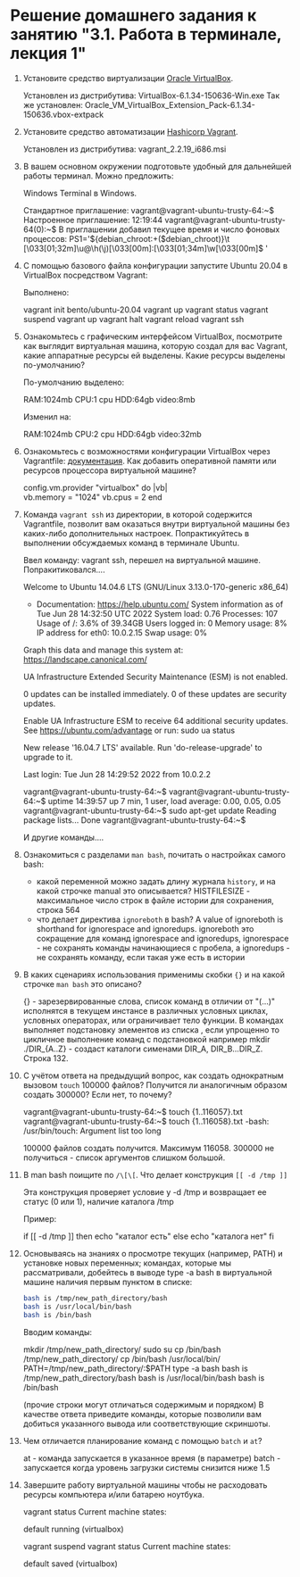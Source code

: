 # Решение домашнего задания к занятию "3.1. Работа в терминале, лекция 1"

1. Установите средство виртуализации [Oracle VirtualBox](https://www.virtualbox.org/).

    Установлен из дистрибутива: VirtualBox-6.1.34-150636-Win.exe
    Так же установлен: Oracle_VM_VirtualBox_Extension_Pack-6.1.34-150636.vbox-extpack

2. Установите средство автоматизации [Hashicorp Vagrant](https://www.vagrantup.com/).

    Установлен из дистрибутива: vagrant_2.2.19_i686.msi

3. В вашем основном окружении подготовьте удобный для дальнейшей работы терминал. Можно предложить:

    Windows Terminal в Windows.
       
    Стандартное приглашение: vagrant@vagrant-ubuntu-trusty-64:~$
    Настроенное приглашение: 12:19:44 vagrant@vagrant-ubuntu-trusty-64(0):~$
    В приглашении добавил текущее время и число фоновых процессов:
    PS1='${debian_chroot:+($debian_chroot)}\t \[\033[01;32m\]\u@\h(\j)\[\033[00m\]:\[\033[01;34m\]\w\[\033[00m\]\$ '
    

  
4. С помощью базового файла конфигурации запустите Ubuntu 20.04 в VirtualBox посредством Vagrant:

    Выполнено:
    
    vagrant init bento/ubuntu-20.04
    vagrant up
    vagrant status
    vagrant suspend
    vagrant up
    vagrant halt
    vagrant reload
    vagrant ssh
    
5. Ознакомьтесь с графическим интерфейсом VirtualBox, посмотрите как выглядит виртуальная машина, которую создал для вас Vagrant, какие аппаратные ресурсы ей выделены. Какие ресурсы выделены по-умолчанию?

   По-умолчанию выделено:

   RAM:1024mb
   CPU:1 cpu
   HDD:64gb
   video:8mb

   Изменил на:
   
   RAM:1024mb
   CPU:2 cpu
   HDD:64gb
   video:32mb

6. Ознакомьтесь с возможностями конфигурации VirtualBox через Vagrantfile: [документация](https://www.vagrantup.com/docs/providers/virtualbox/configuration.html). Как добавить оперативной памяти или ресурсов процессора виртуальной машине?

   config.vm.provider "virtualbox" do |vb|   
   vb.memory = "1024"
   vb.cpus = 2
   end
   
7. Команда `vagrant ssh` из директории, в которой содержится Vagrantfile, позволит вам оказаться внутри виртуальной машины без каких-либо дополнительных настроек. Попрактикуйтесь в выполнении обсуждаемых команд в терминале Ubuntu.

   Ввел команду: vagrant ssh, перешел на виртуальной машине. Попракитиковался....

   Welcome to Ubuntu 14.04.6 LTS (GNU/Linux 3.13.0-170-generic x86_64)
   * Documentation:  https://help.ubuntu.com/
   System information as of Tue Jun 28 14:32:50 UTC 2022
   System load:  0.76              Processes:           107
   Usage of /:   3.6% of 39.34GB   Users logged in:     0
   Memory usage: 8%                IP address for eth0: 10.0.2.15
   Swap usage:   0%
  
   Graph this data and manage this system at:
   https://landscape.canonical.com/

   UA Infrastructure Extended Security Maintenance (ESM) is not enabled.

   0 updates can be installed immediately.
   0 of these updates are security updates.

   Enable UA Infrastructure ESM to receive 64 additional security updates.
   See https://ubuntu.com/advantage or run: sudo ua status

   New release '16.04.7 LTS' available.
   Run 'do-release-upgrade' to upgrade to it.

   Last login: Tue Jun 28 14:29:52 2022 from 10.0.2.2
   
   vagrant@vagrant-ubuntu-trusty-64:~$
   vagrant@vagrant-ubuntu-trusty-64:~$ uptime
   14:39:57 up 7 min,  1 user,  load average: 0.00, 0.05, 0.05
   vagrant@vagrant-ubuntu-trusty-64:~$ sudo apt-get update
   Reading package lists... Done
   vagrant@vagrant-ubuntu-trusty-64:~$

   И другие команды....

8. Ознакомиться с разделами `man bash`, почитать о настройках самого bash:
    * какой переменной можно задать длину журнала `history`, и на какой строчке manual это описывается?
      HISTFILESIZE - максимальное число строк в файле истории для сохранения, строка 564
    * что делает директива `ignoreboth` в bash?
      A value of ignoreboth is shorthand for ignorespace and ignoredups.
      ignoreboth это сокращение для команд ignorespace and ignoredups, 
      ignorespace - не сохранять команды начинающиеся с пробела, а ignoredups - не сохранять команду, если такая уже есть в истории
      
9. В каких сценариях использования применимы скобки `{}` и на какой строчке `man bash` это описано?
 
   {} - зарезервированные слова, список команд в отличии от "(...)" исполнятся в текущем инстансе в различных условных циклах, условных операторах, или ограничивает тело функции.
      В командах выполняет подстановку элементов из списка , если упрощенно то  цикличное выполнение команд с подстановкой например mkdir ./DIR_{A..Z} - создаст каталоги сименами DIR_A, DIR_B...DIR_Z.
      Cтрока 132.

10. С учётом ответа на предыдущий вопрос, как создать однократным вызовом `touch` 100000 файлов? Получится ли аналогичным образом создать 300000? Если нет, то почему?

    vagrant@vagrant-ubuntu-trusty-64:~$ touch {1..116057}.txt
    vagrant@vagrant-ubuntu-trusty-64:~$ touch {1..116058}.txt
    -bash: /usr/bin/touch: Argument list too long

     100000 файлов создать получится. Максимум 116058. 300000 не получиться - список аргументов слишком большой.

11. В man bash поищите по `/\[\[`. Что делает конструкция `[[ -d /tmp ]]`

    Эта конструкция проверяет условие у -d /tmp и возвращает ее статус (0 или 1), наличие каталога /tmp

    Пример:

    if [[ -d /tmp ]]
    then
    echo "каталог есть"
    else
    echo "каталога нет"
    fi

12. Основываясь на знаниях о просмотре текущих (например, PATH) и установке новых переменных; командах, которые мы рассматривали, добейтесь в выводе type -a bash в виртуальной машине наличия первым пунктом в списке:

     ```bash
     bash is /tmp/new_path_directory/bash
     bash is /usr/local/bin/bash
     bash is /bin/bash
     ```
    Вводим команды:

     mkdir /tmp/new_path_directory/
     sudo su
     cp /bin/bash /tmp/new_path_directory/
     cp /bin/bash /usr/local/bin/
     PATH=/tmp/new_path_directory/:$PATH
     type -a bash
     bash is /tmp/new_path_directory/bash
     bash is /usr/local/bin/bash
     bash is /bin/bash
     
     (прочие строки могут отличаться содержимым и порядком)
     В качестве ответа приведите команды, которые позволили вам добиться указанного вывода или соответствующие скриншоты.

13. Чем отличается планирование команд с помощью `batch` и `at`?

    at - команда запускается в указанное время (в параметре)
    batch - запускается когда уровень загрузки системы снизится ниже 1.5

14. Завершите работу виртуальной машины чтобы не расходовать ресурсы компьютера и/или батарею ноутбука.

    vagrant status
    Current machine states:

    default                   running (virtualbox)    

    vagrant suspend
    vagrant status
    Current machine states:

    default                   saved (virtualbox)
    
